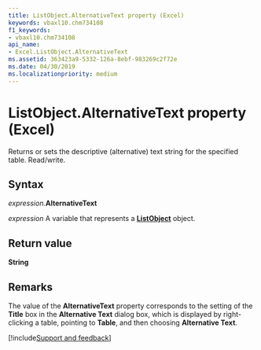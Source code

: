 ```yaml
---
title: ListObject.AlternativeText property (Excel)
keywords: vbaxl10.chm734108
f1_keywords:
- vbaxl10.chm734108
api_name:
- Excel.ListObject.AlternativeText
ms.assetid: 363423a9-5332-126a-8ebf-983269c2f72e
ms.date: 04/30/2019
ms.localizationpriority: medium
---
```



# ListObject.AlternativeText property (Excel)

Returns or sets the descriptive (alternative) text string for the specified table. Read/write.


## Syntax

_expression_.**AlternativeText**

_expression_ A variable that represents a **[ListObject](Excel.ListObject.md)** object.


## Return value

**String**


## Remarks

The value of the **AlternativeText** property corresponds to the setting of the **Title** box in the **Alternative Text** dialog box, which is displayed by right-clicking a table, pointing to **Table**, and then choosing **Alternative Text**.



[!include[Support and feedback](~/includes/feedback-boilerplate.md)]